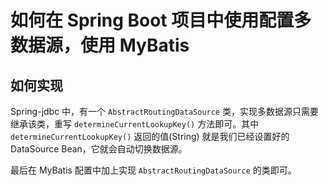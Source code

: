 # 如何在 Spring Boot 项目中使用配置多数据源，使用 MyBatis

## 如何实现

Spring-jdbc 中，有一个 `AbstractRoutingDataSource` 类，实现多数据源只需要继承该类，重写 `determineCurrentLookupKey()` 方法即可。其中 `determineCurrentLookupKey()` 返回的值(String) 就是我们已经设置好的 DataSource Bean，它就会自动切换数据源。

最后在 MyBatis 配置中加上实现 `AbstractRoutingDataSource` 的类即可。